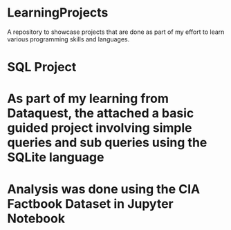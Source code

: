 # LearningProjects
A repository to showcase projects that are done as part of my effort to learn various programming skills and languages.
# SQL Project 
# As part of my learning from Dataquest, the attached a basic guided project involving simple queries and sub queries using the SQLite language
# Analysis was done using the CIA Factbook Dataset in Jupyter Notebook
